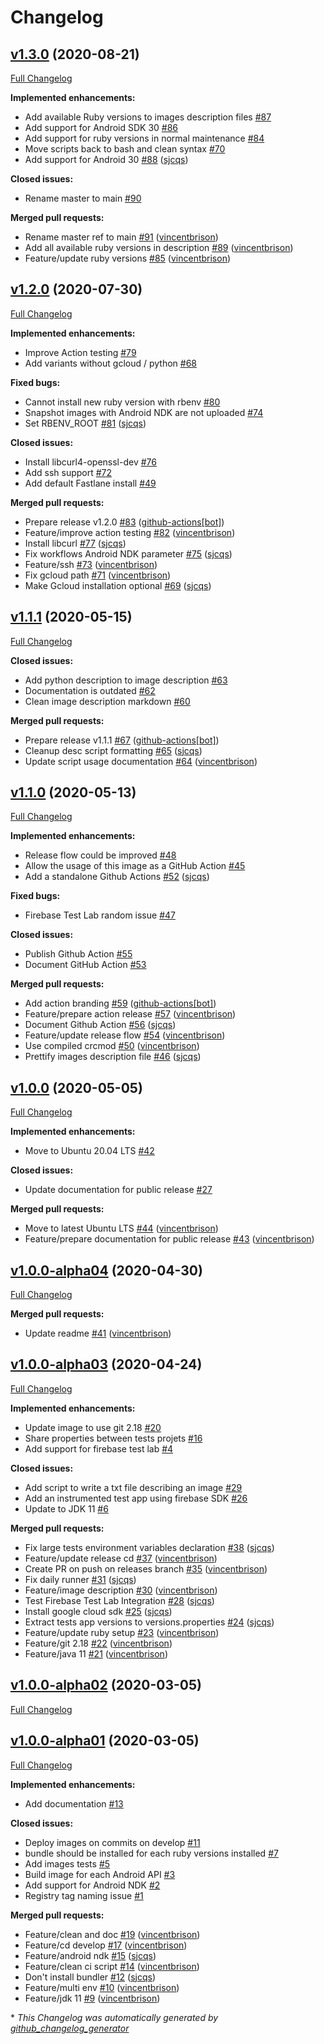 # Changelog

## [v1.3.0](https://github.com/faberNovel/docker-android/tree/v1.3.0) (2020-08-21)

[Full Changelog](https://github.com/faberNovel/docker-android/compare/v1.2.0...v1.3.0)

**Implemented enhancements:**

- Add available Ruby versions to images description files [\#87](https://github.com/faberNovel/docker-android/issues/87)
- Add support for Android SDK 30 [\#86](https://github.com/faberNovel/docker-android/issues/86)
- Add support for ruby versions in normal maintenance [\#84](https://github.com/faberNovel/docker-android/issues/84)
- Move scripts back to bash and clean syntax [\#70](https://github.com/faberNovel/docker-android/issues/70)
- Add support for Android 30 [\#88](https://github.com/faberNovel/docker-android/pull/88) ([sjcqs](https://github.com/sjcqs))

**Closed issues:**

- Rename master to main [\#90](https://github.com/faberNovel/docker-android/issues/90)

**Merged pull requests:**

- Rename master ref to main [\#91](https://github.com/faberNovel/docker-android/pull/91) ([vincentbrison](https://github.com/vincentbrison))
- Add all available ruby versions in description [\#89](https://github.com/faberNovel/docker-android/pull/89) ([vincentbrison](https://github.com/vincentbrison))
- Feature/update ruby versions [\#85](https://github.com/faberNovel/docker-android/pull/85) ([vincentbrison](https://github.com/vincentbrison))

## [v1.2.0](https://github.com/faberNovel/docker-android/tree/v1.2.0) (2020-07-30)

[Full Changelog](https://github.com/faberNovel/docker-android/compare/v1.1.1...v1.2.0)

**Implemented enhancements:**

- Improve Action testing [\#79](https://github.com/faberNovel/docker-android/issues/79)
- Add variants without gcloud / python [\#68](https://github.com/faberNovel/docker-android/issues/68)

**Fixed bugs:**

- Cannot install new ruby version with rbenv [\#80](https://github.com/faberNovel/docker-android/issues/80)
- Snapshot images with Android NDK are not uploaded [\#74](https://github.com/faberNovel/docker-android/issues/74)
- Set RBENV\_ROOT [\#81](https://github.com/faberNovel/docker-android/pull/81) ([sjcqs](https://github.com/sjcqs))

**Closed issues:**

- Install libcurl4-openssl-dev [\#76](https://github.com/faberNovel/docker-android/issues/76)
- Add ssh support [\#72](https://github.com/faberNovel/docker-android/issues/72)
- Add default Fastlane install [\#49](https://github.com/faberNovel/docker-android/issues/49)

**Merged pull requests:**

- Prepare release v1.2.0 [\#83](https://github.com/faberNovel/docker-android/pull/83) ([github-actions[bot]](https://github.com/apps/github-actions))
- Feature/improve action testing [\#82](https://github.com/faberNovel/docker-android/pull/82) ([vincentbrison](https://github.com/vincentbrison))
- Install libcurl [\#77](https://github.com/faberNovel/docker-android/pull/77) ([sjcqs](https://github.com/sjcqs))
- Fix workflows Android NDK parameter [\#75](https://github.com/faberNovel/docker-android/pull/75) ([sjcqs](https://github.com/sjcqs))
- Feature/ssh [\#73](https://github.com/faberNovel/docker-android/pull/73) ([vincentbrison](https://github.com/vincentbrison))
- Fix gcloud path [\#71](https://github.com/faberNovel/docker-android/pull/71) ([vincentbrison](https://github.com/vincentbrison))
- Make Gcloud installation optional [\#69](https://github.com/faberNovel/docker-android/pull/69) ([sjcqs](https://github.com/sjcqs))

## [v1.1.1](https://github.com/faberNovel/docker-android/tree/v1.1.1) (2020-05-15)

[Full Changelog](https://github.com/faberNovel/docker-android/compare/v1.1.0...v1.1.1)

**Closed issues:**

- Add python description to image description [\#63](https://github.com/faberNovel/docker-android/issues/63)
- Documentation is outdated [\#62](https://github.com/faberNovel/docker-android/issues/62)
- Clean image description markdown [\#60](https://github.com/faberNovel/docker-android/issues/60)

**Merged pull requests:**

- Prepare release v1.1.1 [\#67](https://github.com/faberNovel/docker-android/pull/67) ([github-actions[bot]](https://github.com/apps/github-actions))
- Cleanup desc script formatting [\#65](https://github.com/faberNovel/docker-android/pull/65) ([sjcqs](https://github.com/sjcqs))
- Update script usage documentation [\#64](https://github.com/faberNovel/docker-android/pull/64) ([vincentbrison](https://github.com/vincentbrison))

## [v1.1.0](https://github.com/faberNovel/docker-android/tree/v1.1.0) (2020-05-13)

[Full Changelog](https://github.com/faberNovel/docker-android/compare/v1.0.0...v1.1.0)

**Implemented enhancements:**

- Release flow could be improved [\#48](https://github.com/faberNovel/docker-android/issues/48)
- Allow the usage of this image as a GitHub Action [\#45](https://github.com/faberNovel/docker-android/issues/45)
- Add a standalone Github Actions [\#52](https://github.com/faberNovel/docker-android/pull/52) ([sjcqs](https://github.com/sjcqs))

**Fixed bugs:**

- Firebase Test Lab random issue [\#47](https://github.com/faberNovel/docker-android/issues/47)

**Closed issues:**

- Publish Github Action [\#55](https://github.com/faberNovel/docker-android/issues/55)
- Document GitHub Action [\#53](https://github.com/faberNovel/docker-android/issues/53)

**Merged pull requests:**

- Add action branding [\#59](https://github.com/faberNovel/docker-android/pull/59) ([github-actions[bot]](https://github.com/apps/github-actions))
- Feature/prepare action release [\#57](https://github.com/faberNovel/docker-android/pull/57) ([vincentbrison](https://github.com/vincentbrison))
- Document Github Action [\#56](https://github.com/faberNovel/docker-android/pull/56) ([sjcqs](https://github.com/sjcqs))
- Feature/update release flow [\#54](https://github.com/faberNovel/docker-android/pull/54) ([vincentbrison](https://github.com/vincentbrison))
- Use compiled crcmod [\#50](https://github.com/faberNovel/docker-android/pull/50) ([vincentbrison](https://github.com/vincentbrison))
- Prettify images description file [\#46](https://github.com/faberNovel/docker-android/pull/46) ([sjcqs](https://github.com/sjcqs))

## [v1.0.0](https://github.com/faberNovel/docker-android/tree/v1.0.0) (2020-05-05)

[Full Changelog](https://github.com/faberNovel/docker-android/compare/v1.0.0-alpha04...v1.0.0)

**Implemented enhancements:**

- Move to Ubuntu 20.04 LTS [\#42](https://github.com/faberNovel/docker-android/issues/42)

**Closed issues:**

- Update documentation for public release [\#27](https://github.com/faberNovel/docker-android/issues/27)

**Merged pull requests:**

- Move to latest Ubuntu LTS [\#44](https://github.com/faberNovel/docker-android/pull/44) ([vincentbrison](https://github.com/vincentbrison))
- Feature/prepare documentation for public release [\#43](https://github.com/faberNovel/docker-android/pull/43) ([vincentbrison](https://github.com/vincentbrison))

## [v1.0.0-alpha04](https://github.com/faberNovel/docker-android/tree/v1.0.0-alpha04) (2020-04-30)

[Full Changelog](https://github.com/faberNovel/docker-android/compare/v1.0.0-alpha03...v1.0.0-alpha04)

**Merged pull requests:**

- Update readme [\#41](https://github.com/faberNovel/docker-android/pull/41) ([vincentbrison](https://github.com/vincentbrison))

## [v1.0.0-alpha03](https://github.com/faberNovel/docker-android/tree/v1.0.0-alpha03) (2020-04-24)

[Full Changelog](https://github.com/faberNovel/docker-android/compare/v1.0.0-alpha02...v1.0.0-alpha03)

**Implemented enhancements:**

- Update image to use git 2.18 [\#20](https://github.com/faberNovel/docker-android/issues/20)
- Share properties between tests projets [\#16](https://github.com/faberNovel/docker-android/issues/16)
- Add support for firebase test lab [\#4](https://github.com/faberNovel/docker-android/issues/4)

**Closed issues:**

- Add script to write a txt file describing an image [\#29](https://github.com/faberNovel/docker-android/issues/29)
- Add an instrumented test app using firebase SDK  [\#26](https://github.com/faberNovel/docker-android/issues/26)
- Update to JDK 11 [\#6](https://github.com/faberNovel/docker-android/issues/6)

**Merged pull requests:**

- Fix large tests environment variables declaration [\#38](https://github.com/faberNovel/docker-android/pull/38) ([sjcqs](https://github.com/sjcqs))
- Feature/update release cd [\#37](https://github.com/faberNovel/docker-android/pull/37) ([vincentbrison](https://github.com/vincentbrison))
- Create PR on push on releases branch [\#35](https://github.com/faberNovel/docker-android/pull/35) ([vincentbrison](https://github.com/vincentbrison))
- Fix daily runner [\#31](https://github.com/faberNovel/docker-android/pull/31) ([sjcqs](https://github.com/sjcqs))
- Feature/image description [\#30](https://github.com/faberNovel/docker-android/pull/30) ([vincentbrison](https://github.com/vincentbrison))
- Test Firebase Test Lab Integration [\#28](https://github.com/faberNovel/docker-android/pull/28) ([sjcqs](https://github.com/sjcqs))
- Install google cloud sdk [\#25](https://github.com/faberNovel/docker-android/pull/25) ([sjcqs](https://github.com/sjcqs))
- Extract tests app versions to versions.properties [\#24](https://github.com/faberNovel/docker-android/pull/24) ([sjcqs](https://github.com/sjcqs))
- Feature/update ruby setup [\#23](https://github.com/faberNovel/docker-android/pull/23) ([vincentbrison](https://github.com/vincentbrison))
- Feature/git 2.18 [\#22](https://github.com/faberNovel/docker-android/pull/22) ([vincentbrison](https://github.com/vincentbrison))
- Feature/java 11 [\#21](https://github.com/faberNovel/docker-android/pull/21) ([vincentbrison](https://github.com/vincentbrison))

## [v1.0.0-alpha02](https://github.com/faberNovel/docker-android/tree/v1.0.0-alpha02) (2020-03-05)

[Full Changelog](https://github.com/faberNovel/docker-android/compare/v1.0.0-alpha01...v1.0.0-alpha02)

## [v1.0.0-alpha01](https://github.com/faberNovel/docker-android/tree/v1.0.0-alpha01) (2020-03-05)

[Full Changelog](https://github.com/faberNovel/docker-android/compare/9326a6e796184e70829050818d59f8cc3cb3b591...v1.0.0-alpha01)

**Implemented enhancements:**

- Add documentation [\#13](https://github.com/faberNovel/docker-android/issues/13)

**Closed issues:**

- Deploy images on commits on develop [\#11](https://github.com/faberNovel/docker-android/issues/11)
- bundle should be installed for each ruby versions installed [\#7](https://github.com/faberNovel/docker-android/issues/7)
- Add images tests [\#5](https://github.com/faberNovel/docker-android/issues/5)
- Build image for each Android API [\#3](https://github.com/faberNovel/docker-android/issues/3)
- Add support for Android NDK [\#2](https://github.com/faberNovel/docker-android/issues/2)
- Registry tag naming issue [\#1](https://github.com/faberNovel/docker-android/issues/1)

**Merged pull requests:**

- Feature/clean and doc [\#19](https://github.com/faberNovel/docker-android/pull/19) ([vincentbrison](https://github.com/vincentbrison))
- Feature/cd develop [\#17](https://github.com/faberNovel/docker-android/pull/17) ([vincentbrison](https://github.com/vincentbrison))
- Feature/android ndk [\#15](https://github.com/faberNovel/docker-android/pull/15) ([sjcqs](https://github.com/sjcqs))
- Feature/clean ci script [\#14](https://github.com/faberNovel/docker-android/pull/14) ([vincentbrison](https://github.com/vincentbrison))
- Don't install bundler [\#12](https://github.com/faberNovel/docker-android/pull/12) ([sjcqs](https://github.com/sjcqs))
- Feature/multi env [\#10](https://github.com/faberNovel/docker-android/pull/10) ([vincentbrison](https://github.com/vincentbrison))
- Feature/jdk 11 [\#9](https://github.com/faberNovel/docker-android/pull/9) ([vincentbrison](https://github.com/vincentbrison))



\* *This Changelog was automatically generated by [github_changelog_generator](https://github.com/github-changelog-generator/github-changelog-generator)*
